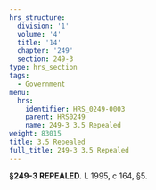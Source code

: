 ```yaml
---
hrs_structure:
  division: '1'
  volume: '4'
  title: '14'
  chapter: '249'
  section: 249-3
type: hrs_section
tags:
  - Government
menu:
  hrs:
    identifier: HRS_0249-0003
    parent: HRS0249
    name: 249-3 3.5 Repealed
weight: 83015
title: 3.5 Repealed
full_title: 249-3 3.5 Repealed
---
```

**§249-3 REPEALED.** L 1995, c 164, §5.